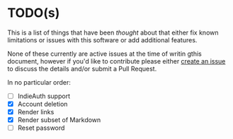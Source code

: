 # TODO(s)

This is a list of things that have been _thought_ about that either fix
known limitations or issues with this software or add additional features.

None of these currently are active issues at the time of writin gthis document,
however if you'd like to contribute please either
[create an issue](https://github.com/prologic/twtxt/issues/new) to discuss the
details and/or submit a Pull Request.

In no particular order:

- [ ] IndieAuth support
- [X] Account deletion
- [X] Render links
- [X] Render subset of Markdown
- [ ] Reset password
